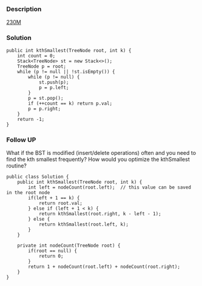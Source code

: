 ### Description
[230M](https://leetcode.com/problems/kth-smallest-element-in-a-bst/description/)

### Solution

    public int kthSmallest(TreeNode root, int k) {
        int count = 0;
        Stack<TreeNode> st = new Stack<>();
        TreeNode p = root;
        while (p != null || !st.isEmpty()) {
            while (p != null) {
                st.push(p);
                p = p.left;
            }
            p = st.pop();
            if (++count == k) return p.val;
            p = p.right;
        }
        return -1;
    }
    



### Follow UP
What if the BST is modified (insert/delete operations) often and you need to find the kth smallest frequently? 
How would you optimize the kthSmallest routine?

    public class Solution {
        public int kthSmallest(TreeNode root, int k) {
            int left = nodeCount(root.left);  // this value can be saved in the root node
            if(left + 1 == k) {
                return root.val;
            } else if (left + 1 < k) {
                return kthSmallest(root.right, k - left - 1);
            } else {
                return kthSmallest(root.left, k);
            }
        }
        
        private int nodeCount(TreeNode root) {
            if(root == null) {
                return 0;
            }
            return 1 + nodeCount(root.left) + nodeCount(root.right);
        }
    }
